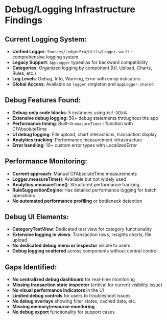 # Debug/Logging Infrastructure Findings

## Current Logging System:
- **Unified Logger**: `Sources/LedgerPro/Utils/Logger.swift` - comprehensive logging system
- **Legacy Support**: `AppLogger` typealias for backward compatibility  
- **Categories**: Organized logging by component (UI, Upload, Charts, Rules, etc.)
- **Log Levels**: Debug, Info, Warning, Error with emoji indicators
- **Global Access**: Available as `logger` singleton and `AppLogger.shared`

## Debug Features Found:
- **Debug-only code blocks**: 5 instances using `#if DEBUG` 
- **Extensive debug logging**: 50+ debug statements throughout the app
- **Performance timing**: Built-in `measureTime()` function with CFAbsoluteTime
- **UI debug logging**: File upload, chart interactions, transaction display
- **Analytics tracking**: Performance measurement infrastructure
- **Error handling**: 10+ custom error types with LocalizedError

## Performance Monitoring:
- **Current approach**: Manual CFAbsoluteTime measurements
- **Logger.measureTime()**: Available but not widely used
- **Analytics.measureTime()**: Structured performance tracking
- **RuleSuggestionEngine**: Has detailed performance logging for batch operations
- **No automated performance profiling** or bottleneck detection

## Debug UI Elements:
- **CategoryTestView**: Dedicated test view for category functionality
- **Extensive logging in views**: Transaction rows, insights charts, file upload
- **No dedicated debug menu or inspector** visible to users
- **Debug logging scattered** across components without central control

## Gaps Identified:
- **No centralized debug dashboard** for real-time monitoring
- **Missing transaction state inspector** (critical for current visibility issue)
- **No visual performance indicators** in the UI
- **Limited debug controls** for users to troubleshoot issues
- **No debug overlays** showing filter states, cached data, etc.
- **Missing memory/resource monitoring**
- **No debug export** functionality for support cases
